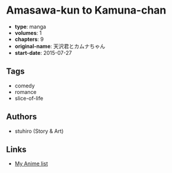 # Amasawa-kun to Kamuna-chan

-   **type**: manga
-   **volumes**: 1
-   **chapters**: 9
-   **original-name**: 天沢君とカムナちゃん
-   **start-date**: 2015-07-27

## Tags

-   comedy
-   romance
-   slice-of-life

## Authors

-   stuhiro (Story & Art)

## Links

-   [My Anime list](https://myanimelist.net/manga/95202/Amasawa-kun_to_Kamuna-chan)
